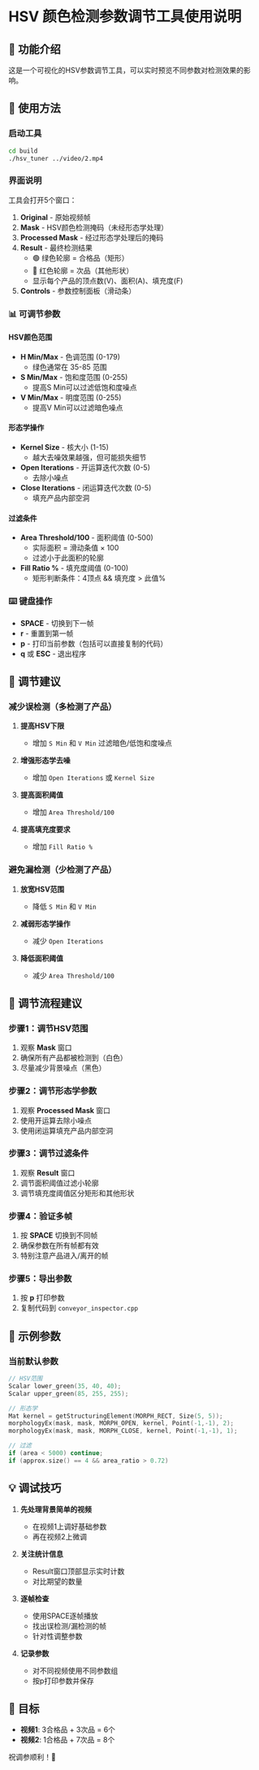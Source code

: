 # HSV 颜色检测参数调节工具使用说明

## 🎯 功能介绍

这是一个可视化的HSV参数调节工具，可以实时预览不同参数对检测效果的影响。

## 🚀 使用方法

### 启动工具

```bash
cd build
./hsv_tuner ../video/2.mp4
```

### 界面说明

工具会打开5个窗口：

1. **Original** - 原始视频帧
2. **Mask** - HSV颜色检测掩码（未经形态学处理）
3. **Processed Mask** - 经过形态学处理后的掩码
4. **Result** - 最终检测结果
   - 🟢 绿色轮廓 = 合格品（矩形）
   - 🔴 红色轮廓 = 次品（其他形状）
   - 显示每个产品的顶点数(V)、面积(A)、填充度(F)
5. **Controls** - 参数控制面板（滑动条）

### 📊 可调节参数

#### HSV颜色范围
- **H Min/Max** - 色调范围 (0-179)
  - 绿色通常在 35-85 范围
- **S Min/Max** - 饱和度范围 (0-255)
  - 提高S Min可以过滤低饱和度噪点
- **V Min/Max** - 明度范围 (0-255)
  - 提高V Min可以过滤暗色噪点

#### 形态学操作
- **Kernel Size** - 核大小 (1-15)
  - 越大去噪效果越强，但可能损失细节
- **Open Iterations** - 开运算迭代次数 (0-5)
  - 去除小噪点
- **Close Iterations** - 闭运算迭代次数 (0-5)
  - 填充产品内部空洞

#### 过滤条件
- **Area Threshold/100** - 面积阈值 (0-500)
  - 实际面积 = 滑动条值 × 100
  - 过滤小于此面积的轮廓
- **Fill Ratio %** - 填充度阈值 (0-100)
  - 矩形判断条件：4顶点 && 填充度 > 此值%

### ⌨️ 键盘操作

- **SPACE** - 切换到下一帧
- **r** - 重置到第一帧
- **p** - 打印当前参数（包括可以直接复制的代码）
- **q** 或 **ESC** - 退出程序

## 📝 调节建议

### 减少误检测（多检测了产品）

1. **提高HSV下限**
   - 增加 `S Min` 和 `V Min` 过滤暗色/低饱和度噪点

2. **增强形态学去噪**
   - 增加 `Open Iterations` 或 `Kernel Size`

3. **提高面积阈值**
   - 增加 `Area Threshold/100`

4. **提高填充度要求**
   - 增加 `Fill Ratio %`

### 避免漏检测（少检测了产品）

1. **放宽HSV范围**
   - 降低 `S Min` 和 `V Min`

2. **减弱形态学操作**
   - 减少 `Open Iterations`

3. **降低面积阈值**
   - 减少 `Area Threshold/100`

## 🎨 调节流程建议

### 步骤1：调节HSV范围
1. 观察 **Mask** 窗口
2. 确保所有产品都被检测到（白色）
3. 尽量减少背景噪点（黑色）

### 步骤2：调节形态学参数
1. 观察 **Processed Mask** 窗口
2. 使用开运算去除小噪点
3. 使用闭运算填充产品内部空洞

### 步骤3：调节过滤条件
1. 观察 **Result** 窗口
2. 调节面积阈值过滤小轮廓
3. 调节填充度阈值区分矩形和其他形状

### 步骤4：验证多帧
1. 按 **SPACE** 切换到不同帧
2. 确保参数在所有帧都有效
3. 特别注意产品进入/离开的帧

### 步骤5：导出参数
1. 按 **p** 打印参数
2. 复制代码到 `conveyor_inspector.cpp`

## 🔧 示例参数

### 当前默认参数
```cpp
// HSV范围
Scalar lower_green(35, 40, 40);
Scalar upper_green(85, 255, 255);

// 形态学
Mat kernel = getStructuringElement(MORPH_RECT, Size(5, 5));
morphologyEx(mask, mask, MORPH_OPEN, kernel, Point(-1,-1), 2);
morphologyEx(mask, mask, MORPH_CLOSE, kernel, Point(-1,-1), 1);

// 过滤
if (area < 5000) continue;
if (approx.size() == 4 && area_ratio > 0.72)
```

## 💡 调试技巧

1. **先处理背景简单的视频**
   - 在视频1上调好基础参数
   - 再在视频2上微调

2. **关注统计信息**
   - Result窗口顶部显示实时计数
   - 对比期望的数量

3. **逐帧检查**
   - 使用SPACE逐帧播放
   - 找出误检测/漏检测的帧
   - 针对性调整参数

4. **记录参数**
   - 对不同视频使用不同参数组
   - 按p打印参数并保存

## 🎯 目标

- **视频1**: 3合格品 + 3次品 = 6个
- **视频2**: 1合格品 + 7次品 = 8个

祝调参顺利！🎉
